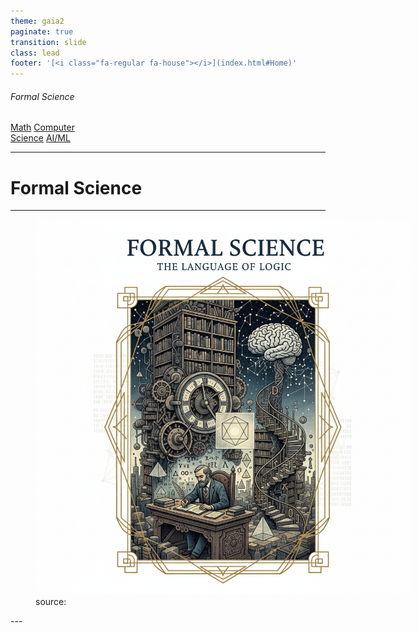 ```yaml
---
theme: gaia2
paginate: true
transition: slide
class: lead
footer: '[<i class="fa-regular fa-house"></i>](index.html#Home)'
---
```


###### Formal Science

<div class="dashboard-tiles">
  <a class="tile-link" href="formal/math/index.html" style="--tile-bg-img:url('assets/2025-09-30-11-22-34.png');">Math</a>
  <a class="tile-link" href="formal/cs/index.html" style="--tile-bg-img:url('assets/2025-09-30-14-40-00.png');">Computer<br>Science</a>
  <a class="tile-link" href="formal/aiml/index.html" style="--tile-bg-img:url('assets/2025-09-30-14-32-40.png');">AI/ML</a>
</div>

---

<!-- _class: lead invert -->

# Formal Science

---

<figure data-marpit-fragment style="width:600px;">
  <img src="assets/2025-10-03-22-38-15.png">
  <figcaption>source: </figcaption>
</figure>
---

